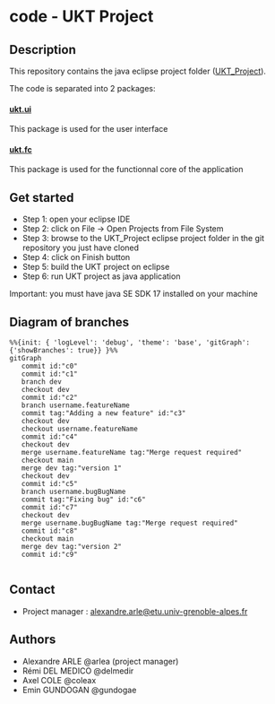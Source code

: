 # code - UKT Project

## Description

This repository contains the java eclipse project folder ([UKT_Project](https://gricad-gitlab.univ-grenoble-alpes.fr/Projets-INFO4/23-24/06/code/-/tree/main/UKT_Project)).

The code is separated into 2 packages:

#### [ukt.ui](https://gricad-gitlab.univ-grenoble-alpes.fr/Projets-INFO4/23-24/06/code/-/tree/main/UKT_Project/src/ukt/ui)

This package is used for the user interface

#### [ukt.fc](https://gricad-gitlab.univ-grenoble-alpes.fr/Projets-INFO4/23-24/06/code/-/tree/main/UKT_Project/src/ukt/fc)

This package is used for the functionnal core of the application

## Get started

- Step 1: open your eclipse IDE
- Step 2: click on File -> Open Projects from File System
- Step 3: browse to the UKT_Project eclipse project folder in the git repository you just have cloned
- Step 4: click on Finish button
- Step 5: build the UKT project on eclipse
- Step 6: run UKT project as java application 

Important: you must have java SE SDK 17 installed on your machine

## Diagram of branches
```mermaid
%%{init: { 'logLevel': 'debug', 'theme': 'base', 'gitGraph': {'showBranches': true}} }%%
gitGraph
   commit id:"c0"
   commit id:"c1"
   branch dev
   checkout dev
   commit id:"c2"
   branch username.featureName
   commit tag:"Adding a new feature" id:"c3"
   checkout dev
   checkout username.featureName
   commit id:"c4"
   checkout dev
   merge username.featureName tag:"Merge request required"
   checkout main
   merge dev tag:"version 1"
   checkout dev
   commit id:"c5"
   branch username.bugBugName
   commit tag:"Fixing bug" id:"c6"
   commit id:"c7"
   checkout dev
   merge username.bugBugName tag:"Merge request required"
   commit id:"c8"
   checkout main
   merge dev tag:"version 2"
   commit id:"c9"
   
```

## Contact

- Project manager : alexandre.arle@etu.univ-grenoble-alpes.fr

## Authors
- Alexandre ARLE @arlea (project manager)
- Rémi DEL MEDICO @delmedir
- Axel COLE @coleax
- Emin GUNDOGAN @gundogae
